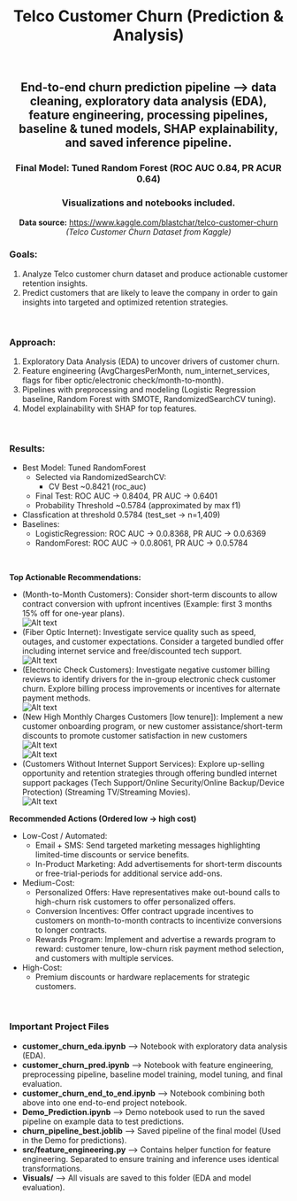 
<center> 

# Telco Customer Churn (Prediction & Analysis)

<br> 

## End-to-end churn prediction pipeline --> data cleaning, exploratory data analysis (EDA), feature engineering, processing pipelines, baseline & tuned models, SHAP explainability, and saved inference pipeline. <br> 
### **Final Model:** Tuned Random Forest (ROC AUC 0.84, PR ACUR 0.64) 
### Visualizations and notebooks included.

**Data source:** https://www.kaggle.com/blastchar/telco-customer-churn <br>
*(Telco Customer Churn Dataset from Kaggle)*


</center> 

### **Goals:** <br> 
1. Analyze Telco customer churn dataset and produce actionable customer retention insights. 
2. Predict customers that are likely to leave the company in order to gain insights into targeted and optimized retention strategies. 
<br> 

### **Approach:** <br> 
1. Exploratory Data Analysis (EDA) to uncover drivers of customer churn. 
2. Feature engineering (AvgChargesPerMonth, num_internet_services, flags for fiber optic/electronic check/month-to-month). 
3. Pipelines with preprocessing and modeling (Logistic Regression baseline, Random Forest with SMOTE, RandomizedSearchCV tuning).  
4. Model explainability with SHAP for top features. 
<br>


### **Results:** <br> 
- Best Model: Tuned RandomForest 
    - Selected via RandomizedSearchCV: 
        - CV Best ~0.8421 (roc_auc) 
    - Final Test: ROC AUC -> 0.8404, PR AUC -> 0.6401 
    - Probability Threshold ~0.5784 (approximated by max f1) 
- Classfication at threshold 0.5784 (test_set -> n=1,409) 
- Baselines: 
    - LogisticRegression: ROC AUC -> 0.0.8368, PR AUC -> 0.0.6369 
    - RandomForest: ROC AUC -> 0.0.8061, PR AUC -> 0.0.5784

<br>

**Top Actionable Recommendations:** 
- (Month-to-Month Customers): Consider short-term discounts to allow contract conversion with upfront incentives (Example: first 3 months 15% off for one-year plans). <br>
![Alt text](Visuals/churn_by_contract.png) <br> 
- (Fiber Optic Internet): Investigate service quality such as speed, outages, and customer expectations. Consider a targeted bundled offer including internet service and free/discounted tech support. <br>
![Alt text](Visuals/churn_by_internet_service.png) <br> 
- (Electronic Check Customers): Investigate negative customer billing reviews to identify drivers for the in-group electronic check customer churn. Explore billing process improvements or incentives for alternate payment methods. <br> 
![Alt text](Visuals/churn_by_payment_method.png) <br> 
- (New High Monthly Charges Customers [low tenure]): Implement a new customer onboarding program, or new customer assistance/short-term discounts to promote customer satisfaction in new customers <br> 
![Alt text](Visuals/histplot_kde_MonthlyCharges_by_churn.png) <br>
![Alt text](Visuals/histplot_kde_tenure_by_churn.png) <br>   
- (Customers Without Internet Support Services): Explore up-selling opportunity and retention strategies through offering bundled internet support packages (Tech Support/Online Security/Online Backup/Device Protection) (Streaming TV/Streaming Movies).  <br>
![Alt text](Visuals/target_encoded_corr_matrix_target_grouping.png) <br>

**Recommended Actions (Ordered low -> high cost)**
- Low-Cost / Automated: 
    - Email + SMS: Send targeted marketing messages highlighting limited-time discounts or service benefits. 
    - In-Product Marketing: Add advertisements for short-term discounts or free-trial-periods for additional service add-ons. 
- Medium-Cost: 
    - Personalized Offers: Have representatives make out-bound calls to high-churn risk customers to offer personalized offers. 
    - Conversion Incentives: Offer contract upgrade incentives to customers on month-to-month contracts to incentivize conversions to longer contracts. 
    - Rewards Program: Implement and advertise a rewards program to reward: customer tenure, low-churn risk payment method selection, and customers with multiple services. 
- High-Cost: 
    - Premium discounts or hardware replacements for strategic customers. 

<br>

### **Important Project Files** <br> 
- **customer_churn_eda.ipynb** --> Notebook with exploratory data analysis (EDA).  
- **customer_churn_pred.ipynb** --> Notebook with feature engineering, preprocessing pipeline, baseline model training, model tuning, and final evaluation. 
- **customer_churn_end_to_end.ipynb** --> Notebook combining both above into one end-to-end project notebook. 
- **Demo_Prediction.ipynb** --> Demo notebook used to run the saved pipeline on example data to test predictions. 
- **churn_pipeline_best.joblib** --> Saved pipeline of the final model (Used in the Demo for predictions). 
- **src/feature_engineering.py** --> Contains helper function for feature engineering. Separated to ensure training and inference uses identical transformations. 
- **Visuals/** --> All visuals are saved to this folder (EDA and model evaluation). 


